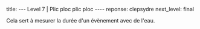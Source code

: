 title: --- Level 7 | Plic ploc plic ploc ----
reponse: clepsydre
next_level: final

Cela sert à mesurer la durée d'un évènement avec de l'eau.